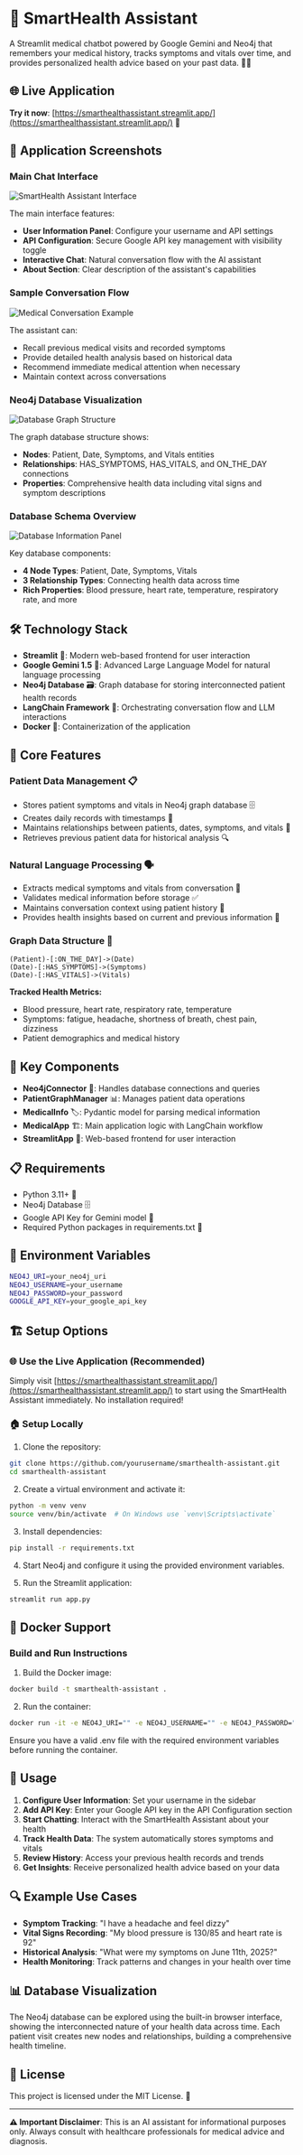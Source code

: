 # 🤖 SmartHealth Assistant

A Streamlit medical chatbot powered by Google Gemini and Neo4j that remembers your medical history, tracks symptoms and vitals over time, and provides personalized health advice based on your past data. 🏥💡

## 🌐 Live Application

**Try it now**: [https://smarthealthassistant.streamlit.app/](https://smarthealthassistant.streamlit.app/) 🚀

## 📸 Application Screenshots

### Main Chat Interface

![SmartHealth Assistant Interface](chat-interface.png)

The main interface features:

- **User Information Panel**: Configure your username and API settings
- **API Configuration**: Secure Google API key management with visibility toggle
- **Interactive Chat**: Natural conversation flow with the AI assistant
- **About Section**: Clear description of the assistant's capabilities

### Sample Conversation Flow

![Medical Conversation Example](medical-conversation.png)

The assistant can:

- Recall previous medical visits and recorded symptoms
- Provide detailed health analysis based on historical data
- Recommend immediate medical attention when necessary
- Maintain context across conversations

### Neo4j Database Visualization

![Database Graph Structure](graph_database.png)

The graph database structure shows:

- **Nodes**: Patient, Date, Symptoms, and Vitals entities
- **Relationships**: HAS_SYMPTOMS, HAS_VITALS, and ON_THE_DAY connections
- **Properties**: Comprehensive health data including vital signs and symptom descriptions

### Database Schema Overview

![Database Information Panel](database-schema.png)

Key database components:

- **4 Node Types**: Patient, Date, Symptoms, Vitals
- **3 Relationship Types**: Connecting health data across time
- **Rich Properties**: Blood pressure, heart rate, temperature, respiratory rate, and more

## 🛠️ Technology Stack

- **Streamlit** 🎨: Modern web-based frontend for user interaction
- **Google Gemini 1.5** 🤖: Advanced Large Language Model for natural language processing
- **Neo4j Database** 🗃️: Graph database for storing interconnected patient health records
- **LangChain Framework** 🧩: Orchestrating conversation flow and LLM interactions
- **Docker** 🐳: Containerization of the application

## 🌟 Core Features

### Patient Data Management 📋

- Stores patient symptoms and vitals in Neo4j graph database 🗄️
- Creates daily records with timestamps 📅
- Maintains relationships between patients, dates, symptoms, and vitals 🔗
- Retrieves previous patient data for historical analysis 🔍

### Natural Language Processing 🗣️

- Extracts medical symptoms and vitals from conversation 💬
- Validates medical information before storage ✅
- Maintains conversation context using patient history 📖
- Provides health insights based on current and previous information 🏥

### Graph Data Structure 🧩

```
(Patient)-[:ON_THE_DAY]->(Date)
(Date)-[:HAS_SYMPTOMS]->(Symptoms)
(Date)-[:HAS_VITALS]->(Vitals)
```

**Tracked Health Metrics:**

- Blood pressure, heart rate, respiratory rate, temperature
- Symptoms: fatigue, headache, shortness of breath, chest pain, dizziness
- Patient demographics and medical history

## 🔑 Key Components

- **Neo4jConnector** 🔌: Handles database connections and queries
- **PatientGraphManager** 📊: Manages patient data operations
- **MedicalInfo** 🏷️: Pydantic model for parsing medical information
- **MedicalApp** 🏗️: Main application logic with LangChain workflow
- **StreamlitApp** 🎨: Web-based frontend for user interaction

## 📋 Requirements

- Python 3.11+ 🐍
- Neo4j Database 🗄️
- Google API Key for Gemini model 🔑
- Required Python packages in requirements.txt 📜

## 🔧 Environment Variables

```bash
NEO4J_URI=your_neo4j_uri
NEO4J_USERNAME=your_username
NEO4J_PASSWORD=your_password
GOOGLE_API_KEY=your_google_api_key
```

## 🏗️ Setup Options

### 🌐 Use the Live Application (Recommended)

Simply visit [https://smarthealthassistant.streamlit.app/](https://smarthealthassistant.streamlit.app/) to start using the SmartHealth Assistant immediately. No installation required!

### 🏠 Setup Locally

1. Clone the repository:

```bash
git clone https://github.com/yourusername/smarthealth-assistant.git
cd smarthealth-assistant
```

2. Create a virtual environment and activate it:

```bash
python -m venv venv
source venv/bin/activate  # On Windows use `venv\Scripts\activate`
```

3. Install dependencies:

```bash
pip install -r requirements.txt
```

4. Start Neo4j and configure it using the provided environment variables.

5. Run the Streamlit application:

```bash
streamlit run app.py
```

## 🐳 Docker Support

### Build and Run Instructions

1. Build the Docker image:

```bash
docker build -t smarthealth-assistant .
```

2. Run the container:

```bash
docker run -it -e NEO4J_URI="" -e NEO4J_USERNAME="" -e NEO4J_PASSWORD="" -e GOOGLE_API_KEY="" smarthealth-assistant
```

Ensure you have a valid .env file with the required environment variables before running the container.

## 🚀 Usage

1. **Configure User Information**: Set your username in the sidebar
2. **Add API Key**: Enter your Google API key in the API Configuration section
3. **Start Chatting**: Interact with the SmartHealth Assistant about your health
4. **Track Health Data**: The system automatically stores symptoms and vitals
5. **Review History**: Access your previous health records and trends
6. **Get Insights**: Receive personalized health advice based on your data

## 🔍 Example Use Cases

- **Symptom Tracking**: "I have a headache and feel dizzy"
- **Vital Signs Recording**: "My blood pressure is 130/85 and heart rate is 92"
- **Historical Analysis**: "What were my symptoms on June 11th, 2025?"
- **Health Monitoring**: Track patterns and changes in your health over time

## 📊 Database Visualization

The Neo4j database can be explored using the built-in browser interface, showing the interconnected nature of your health data across time. Each patient visit creates new nodes and relationships, building a comprehensive health timeline.

## 📜 License

This project is licensed under the MIT License. 📄

---

**⚠️ Important Disclaimer**: This is an AI assistant for informational purposes only. Always consult with healthcare professionals for medical advice and diagnosis.
